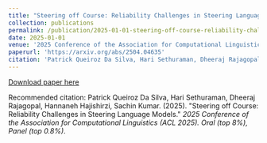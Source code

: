 ```yaml
---
title: "Steering off Course: Reliability Challenges in Steering Language Models"
collection: publications
permalink: /publication/2025-01-01-steering-off-course-reliability-challenges-in-steering-language-models
date: 2025-01-01
venue: '2025 Conference of the Association for Computational Linguistics (ACL 2025). Oral (top 8%), Panel (top 0.8%)'
paperurl: 'https://arxiv.org/abs/2504.04635'
citation: 'Patrick Queiroz Da Silva, Hari Sethuraman, Dheeraj Rajagopal, Hannaneh Hajishirzi, Sachin Kumar. (2025). &quot;Steering off Course: Reliability Challenges in Steering Language Models.&quot; <i>2025 Conference of the Association for Computational Linguistics (ACL 2025). Oral (top 8%), Panel (top 0.8%)</i>.'
---
```


<a href='https://arxiv.org/abs/2504.04635'>Download paper here</a>

Recommended citation: Patrick Queiroz Da Silva, Hari Sethuraman, Dheeraj Rajagopal, Hannaneh Hajishirzi, Sachin Kumar. (2025). "Steering off Course: Reliability Challenges in Steering Language Models." <i>2025 Conference of the Association for Computational Linguistics (ACL 2025). Oral (top 8%), Panel (top 0.8%)</i>.